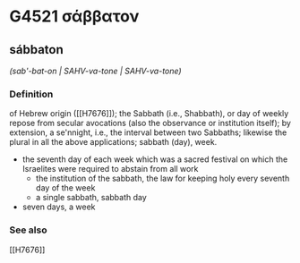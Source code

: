 # G4521 σάββατον

## sábbaton

_(sab'-bat-on | SAHV-va-tone | SAHV-va-tone)_

### Definition

of Hebrew origin ([[H7676]]); the Sabbath (i.e., Shabbath), or day of weekly repose from secular avocations (also the observance or institution itself); by extension, a se'nnight, i.e., the interval between two Sabbaths; likewise the plural in all the above applications; sabbath (day), week.

- the seventh day of each week which was a sacred festival on which the Israelites were required to abstain from all work
  - the institution of the sabbath, the law for keeping holy every seventh day of the week
  - a single sabbath, sabbath day
- seven days, a week

### See also

[[H7676]]

